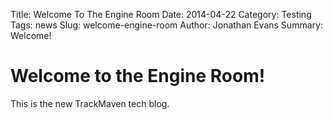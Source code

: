 Title: Welcome To The Engine Room
Date: 2014-04-22
Category: Testing
Tags: news
Slug: welcome-engine-room
Author: Jonathan Evans
Summary: Welcome!

# Welcome to the Engine Room!

This is the new TrackMaven tech blog.